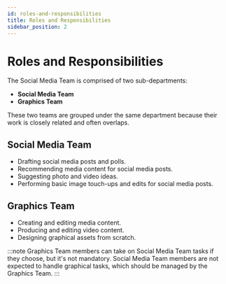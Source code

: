 ```yaml
---
id: roles-and-responsibilities
title: Roles and Responsibilities
sidebar_position: 2
---
```


# Roles and Responsibilities

The Social Media Team is comprised of two sub-departments:

- **Social Media Team**
- **Graphics Team**

These two teams are grouped under the same department because their work is closely related and often overlaps.

## Social Media Team

- Drafting social media posts and polls.
- Recommending media content for social media posts.
- Suggesting photo and video ideas.
- Performing basic image touch-ups and edits for social media posts.

## Graphics Team

- Creating and editing media content.
- Producing and editing video content.
- Designing graphical assets from scratch.

:::note
Graphics Team members can take on Social Media Team tasks if they choose, but it's not mandatory. Social Media Team members are not expected to handle graphical tasks, which should be managed by the Graphics Team.
:::
